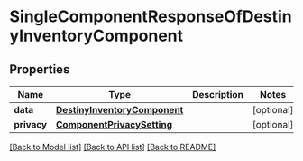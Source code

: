 # SingleComponentResponseOfDestinyInventoryComponent

## Properties
Name | Type | Description | Notes
------------ | ------------- | ------------- | -------------
**data** | [**DestinyInventoryComponent**](DestinyInventoryComponent.md) |  | [optional] 
**privacy** | [**ComponentPrivacySetting**](ComponentPrivacySetting.md) |  | [optional] 

[[Back to Model list]](../README.md#documentation-for-models) [[Back to API list]](../README.md#documentation-for-api-endpoints) [[Back to README]](../README.md)


